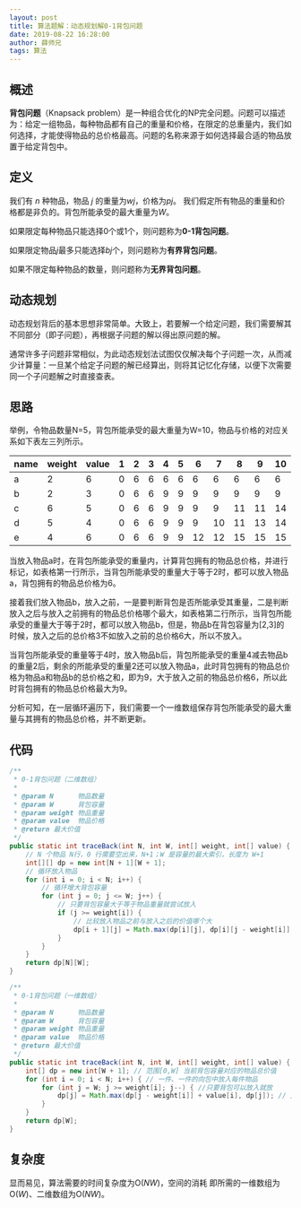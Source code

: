 ```yaml
---
layout: post
title: 算法题解：动态规划解0-1背包问题
date: 2019-08-22 16:28:00
author: 薛师兄
tags: 算法
---
```

## 概述

**背包问题**（Knapsack problem）是一种组合优化的NP完全问题。问题可以描述为：给定一组物品，每种物品都有自己的重量和价格，在限定的总重量内，我们如何选择，才能使得物品的总价格最高。问题的名称来源于如何选择最合适的物品放置于给定背包中。

## 定义

我们有 *n* 种物品，物品 *j* 的重量为*wj*，价格为*pj*。
我们假定所有物品的重量和价格都是非负的。背包所能承受的最大重量为*W*。

如果限定每种物品只能选择0个或1个，则问题称为**0-1背包问题**。

如果限定物品*j*最多只能选择*bj*个，则问题称为**有界背包问题**。

如果不限定每种物品的数量，则问题称为**无界背包问题**。

## 动态规划

动态规划背后的基本思想非常简单。大致上，若要解一个给定问题，我们需要解其不同部分（即子问题），再根据子问题的解以得出原问题的解。

通常许多子问题非常相似，为此动态规划法试图仅仅解决每个子问题一次，从而减少计算量：一旦某个给定子问题的解已经算出，则将其记忆化存储，以便下次需要同一个子问题解之时直接查表。

## 思路

举例，令物品数量N=5，背包所能承受的最大重量为W=10，物品与价格的对应关系如下表左三列所示。

| name | weight | value | 1    | 2    | 3    | 4    | 5    | 6    | 7    | 8    | 9    | 10   |
| ---- | ------ | ----- | ---- | ---- | ---- | ---- | ---- | ---- | ---- | ---- | ---- | ---- |
| a    | 2      | 6     | 0    | 6    | 6    | 6    | 6    | 6    | 6    | 6    | 6    | 6    |
| b    | 2      | 3     | 0    | 6    | 6    | 9    | 9    | 9    | 9    | 9    | 9    | 9    |
| c    | 6      | 5     | 0    | 6    | 6    | 9    | 9    | 9    | 9    | 11   | 11   | 14   |
| d    | 5      | 4     | 0    | 6    | 6    | 9    | 9    | 9    | 10   | 11   | 13   | 14   |
| e    | 4      | 6     | 0    | 6    | 6    | 9    | 9    | 12   | 12   | 15   | 15   | 15   |

当放入物品a时，在背包所能承受的重量内，计算背包拥有的物品总价格，并进行标记，如表格第一行所示，当背包所能承受的重量大于等于2时，都可以放入物品a，背包拥有的物品总价格为6。

接着我们放入物品b，放入之前，一是要判断背包是否所能承受其重量，二是判断放入之后与放入之前拥有的物品总价格哪个最大，如表格第二行所示，当背包所能承受的重量大于等于2时，都可以放入物品b，但是，物品b在背包容量为[2,3]的时候，放入之后的总价格3不如放入之前的总价格6大，所以不放入。

当背包所能承受的重量等于4时，放入物品b后，背包所能承受的重量4减去物品b的重量2后，剩余的所能承受的重量2还可以放入物品a，此时背包拥有的物品总价格为物品a和物品b的总价格之和，即为9，大于放入之前的物品总价格6，所以此时背包拥有的物品总价格最大为9。

分析可知，在一层循环遍历下，我们需要一个一维数组保存背包所能承受的最大重量与其拥有的物品总价格，并不断更新。

## 代码

```java
/**
 * 0-1背包问题（二维数组）
 *
 * @param N      物品数量
 * @param W      背包容量
 * @param weight 物品重量
 * @param value  物品价格
 * @return 最大价值
 */
public static int traceBack(int N, int W, int[] weight, int[] value) {
    // N 个物品 N行，0 行需要空出来，N+1；W 是容量的最大索引，长度为 W+1
    int[][] dp = new int[N + 1][W + 1];
    // 循环放入物品
    for (int i = 0; i < N; i++) {
        // 循环增大背包容量
        for (int j = 0; j <= W; j++) {
            // 只要背包容量大于等于物品重量就尝试放入
            if (j >= weight[i]) {
                // 比较放入物品之前与放入之后的价值哪个大
                dp[i + 1][j] = Math.max(dp[i][j], dp[i][j - weight[i]] + value[i]);
            }
        }
    }
    return dp[N][W];
}

/**
 * 0-1背包问题（一维数组）
 *
 * @param N      物品数量
 * @param W      背包容量
 * @param weight 物品重量
 * @param value  物品价格
 * @return 最大价值
 */
public static int traceBack(int N, int W, int[] weight, int[] value) {
    int[] dp = new int[W + 1]; // 范围[0,W] 当前背包容量对应的物品总价值
    for (int i = 0; i < N; i++) { // 一件、一件的向包中放入每件物品
        for (int j = W; j >= weight[i]; j--) { //只要背包可以放入就放
            dp[j] = Math.max(dp[j - weight[i]] + value[i], dp[j]); // 比较放入物品之前与放入之后的价值哪个大
        }
    }
    return dp[W];
}
```

## 复杂度

显而易见，算法需要的时间复杂度为O(*NW*)，空间的消耗 即所需的一维数组为O(*W*)、二维数组为O(*NW*)。
